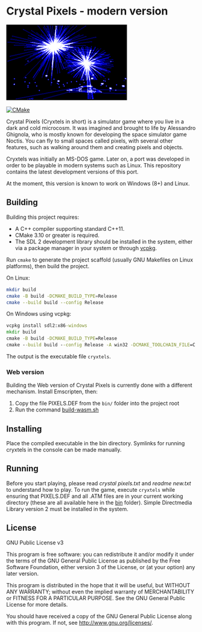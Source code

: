 # Crystal Pixels - modern version

![Screenshot from Crystal Pixels](screenshot.png)

[![CMake](https://github.com/Enet4/cryxtels/actions/workflows/ci.yml/badge.svg)](https://github.com/Enet4/cryxtels/actions/workflows/ci.yml)

Crystal Pixels (Cryxtels in short) is a simulator game where you live in a dark and cold microcosm. It was imagined and brought to life by Alessandro Ghignola, who is mostly known for developing the space simulator game Noctis. You can fly to small spaces called pixels, with several other features, such as walking around them and creating pixels and objects.

Cryxtels was initially an MS-DOS game. Later on, a port was developed in order to be playable in modern systems such as Linux. This repository contains the latest development versions of this port.

At the moment, this version is known to work on Windows (8+) and Linux.

## Building

Building this project requires:

- A C++ compiler supporting standard C++11.
- CMake 3.10 or greater is required.
- The SDL 2 development library should be installed in the system,
  either via a package manager in your system
  or through [vcpkg](https://github.com/microsoft/vcpkg).

Run `cmake` to generate the project scaffold
(usually GNU Makefiles on Linux platforms),
then build the project.

On Linux:

```sh
mkdir build
cmake -B build -DCMAKE_BUILD_TYPE=Release
cmake --build build --config Release
```

On Windows using vcpkg:

```bat
vcpkg install sdl2:x86-windows
mkdir build
cmake -B build -DCMAKE_BUILD_TYPE=Release
cmake --build build --config Release -A win32 -DCMAKE_TOOLCHAIN_FILE=C:/path/to/vcpkg/scripts/buildsystems/vcpkg.cmake
```

The output is the executable file `cryxtels`.

### Web version

Building the Web version of Crystal Pixels
is currently done with a different mechanism.
Install Emscripten, then:

1. Copy the file PIXELS.DEF from the `bin/` folder into the project root
2. Run the command [build-wasm.sh](build-wasm.sh)

## Installing

Place the compiled executable in the bin directory.
Symlinks for running cryxtels in the console can be made manually.

## Running

Before you start playing, please read *crystal pixels.txt* and *readme new.txt* to understand how to play.
To run the game, execute `cryxtels` while ensuring that
PIXELS.DEF and all .ATM files are in your current working directory
(these are all available here in the [bin](bin) folder).
Simple Directmedia Library version 2 must be installed in the system.

## License

GNU Public License v3

This program is free software: you can redistribute it and/or modify
it under the terms of the GNU General Public License as published by
the Free Software Foundation, either version 3 of the License, or
(at your option) any later version.

This program is distributed in the hope that it will be useful,
but WITHOUT ANY WARRANTY; without even the implied warranty of
MERCHANTABILITY or FITNESS FOR A PARTICULAR PURPOSE.  See the
GNU General Public License for more details.

You should have received a copy of the GNU General Public License
along with this program.  If not, see <http://www.gnu.org/licenses/>.
